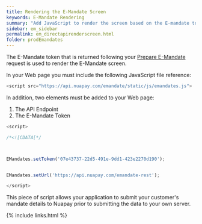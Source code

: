 ```yaml
---
title: Rendering the E-Mandate Screen
keywords: E-Mandate Rendering
summary: "Add JavaScript to render the screen based on the E-mandate token returned."
sidebar: em_sidebar
permalink: em_directapirenderscreen.html
folder: prodEmandates
---
```


The E-Mandate token that is returned following your <a href ="em_tokendirectapi.html">Prepare E-Mandate</a> request is used to render the E-Mandate screen.

In your Web page you must include the following JavaScript file reference:

````js
<script src="https://api.nuapay.com/emandate/static/js/emandates.js">
````

In addition, two elements must be added to your Web page:

1. The API Endpoint
1. The E-Mandate Token

````js
<script> 

/*<![CDATA[*/ 



EMandates.setToken('07e43737-22d5-491e-9dd1-423e2270d190'); 


EMandates.setUrl('https://api.nuapay.com/emandate-rest'); 

</script>
````

This piece of script allows your application to submit your customer's mandate details to Nuapay prior to submitting the data to your own server.

{% include links.html %}
